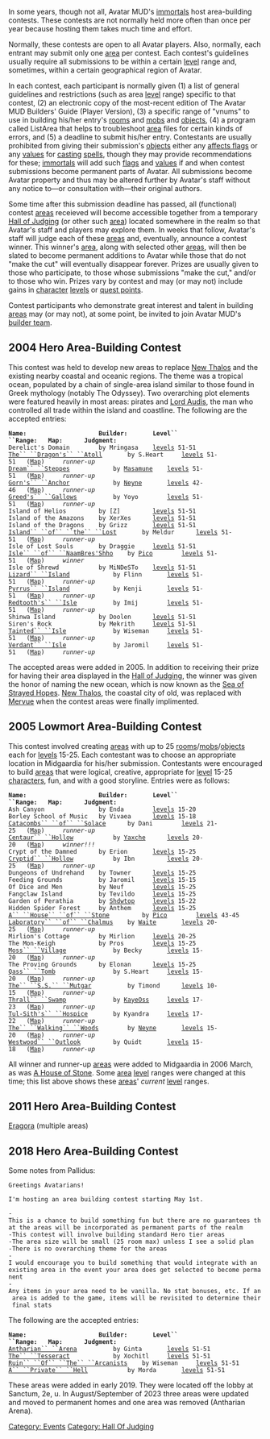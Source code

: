 In some years, though not all, Avatar MUD's
[immortals](:Category:_Immortals "wikilink") host area-building
contests. These contests are not normally held more often than once per
year because hosting them takes much time and effort.

Normally, these contests are open to all Avatar players. Also, normally,
each entrant may submit only one [area](:Category:_Areas "wikilink") per
contest. Each contest's guidelines usually require all submissions to be
within a certain [level](Level "wikilink") range and, sometimes, within
a certain geographical region of Avatar.

In each contest, each participant is normally given (1) a list of
general guidelines and restrictions (such as area
[level](Level "wikilink") range) specific to that contest, (2) an
electronic copy of the most-recent edition of The Avatar MUD Builders'
Guide (Player Version), (3) a specific range of "vnums" to use in
building his/her entry's [rooms](:Category:_Rooms "wikilink") and
[mobs](:Category:_Mobs "wikilink") and
[objects](:Category:_Objects "wikilink"), (4) a program called ListArea
that helps to troubleshoot [area](:Category:_Areas "wikilink") files for
certain kinds of errors, and (5) a deadline to submit his/her entry.
Contestants are usually prohibited from giving their submission's
[objects](:Category:_Objects "wikilink") either any [affects
flags](Object_Affects "wikilink") or any
[values](:Category:_Object_Values "wikilink") for
[casting](Cast "wikilink") [spells](:Category:_Spells "wikilink"),
though they may provide recommendations for these;
[immortals](:Category:_Immortals "wikilink") will add such
[flags](Object_Affects "wikilink") and
[values](:Category:_Object_Values "wikilink") if and when contest
submissions become permanent parts of Avatar. All submissions become
Avatar property and thus may be altered further by Avatar's staff
without any notice to—or consultation with—their original authors.

Some time after this submission deadline has passed, all (functional)
contest [areas](:Category:_Areas "wikilink") receieved will become
accessible together from a temporary [Hall of
Judging](:Category:_Hall_Of_Judging "wikilink") (or other such
[area](:Category:_Areas "wikilink")) located somewhere in the realm so
that Avatar's staff and players may explore them. In weeks that follow,
Avatar's staff will judge each of these
[areas](:Category:_Areas "wikilink") and, eventually, announce a contest
winner. This winner's [area](:Category:_Areas "wikilink"), along with
selected other [areas](:Category:_Areas "wikilink"), will then be slated
to become permanent additions to Avatar while those that do not "make
the cut" will eventually disappear forever. Prizes are usually given to
those who participate, to those whose submissions "make the cut," and/or
to those who win. Prizes vary by contest and may (or may not) include
gains in [character](:Category:_Characters "wikilink")
[levels](Level "wikilink") or [quest points](Quest_Points "wikilink").

Contest participants who demonstrate great interest and talent in
building [areas](:Category:_Areas "wikilink") may (or may not), at some
point, be invited to join Avatar MUD's [builder
team](:Category:_Builder_Team "wikilink").

## 2004 Hero Area-Building Contest

This contest was held to develop new areas to replace [New
Thalos](:Category:New_Thalos "wikilink") and the existing nearby coastal
and oceanic regions. The theme was a tropical ocean, populated by a
chain of single-area island similar to those found in Greek mythology
(notably The Odyssey). Two overarching plot elements were featured
heavily in most areas: pirates and [Lord Audis](Lord_Audis "wikilink"),
the man who controlled all trade within the island and coastline. The
following are the accepted entries:

**`Name:`**`                    `**`Builder:`**`       `**`Level`` ``Range:`**`   `**`Map:`**`      `**`Judgment:`**  
`Derelict's Domain        by Mringasa    `[`levels`](Level "wikilink")` 51-51`  
[`The`` ``Dragon's`` ``Atoll`](:Category:Dragon's_Atoll "wikilink")`       by S.Heart     `[`levels`](Level "wikilink")` 51-51   (`[`Map`](Dragon's_Atoll_Map "wikilink")`)     `*`runner-up`*  
[`Dream`` ``Steppes`](:Category:Dream_Steppes "wikilink")`            by `[`Masamune`](User:Masamune "wikilink")`    `[`levels`](Level "wikilink")` 51-51   (`[`Map`](Dream_Steppes_Map "wikilink")`)     `*`runner-up`*  
[`Gorn's`` ``Anchor`](:Category:Gorn's_Anchor "wikilink")`            by `[`Neyne`](User:Neyne "wikilink")`       `[`levels`](Level "wikilink")` 42-46   (`[`Map`](Gorn's_Anchor_Map "wikilink")`)     `*`runner-up`*  
[`Greed's`` ``Gallows`](:Category:Greed's_Gallows "wikilink")`          by Yoyo        `[`levels`](Level "wikilink")` 51-51   (`[`Map`](Greed's_Gallows_Map "wikilink")`)     `*`runner-up`*  
`Island of Helios         by [Z]         `[`levels`](Level "wikilink")` 51-51`  
`Island of the Amazons    by XerXes      `[`levels`](Level "wikilink")` 51-51`  
`Island of the Dragons    by Grizz       `[`levels`](Level "wikilink")` 51-51`  
[`Island`` ``of`` ``the`` ``Lost`](:Category:Island_Of_The_Lost "wikilink")`       by Meldur      `[`levels`](Level "wikilink")` 51-51   (`[`Map`](Island_Of_The_Lost_Map "wikilink")`)     `*`runner-up`*  
`Isle of Lost Souls       by Draggie     `[`levels`](Level "wikilink")` 51-51`  
[`Isle`` ``of`` ``NaamBres'Shho`](:Category:Isle_Of_NaamBres'Shho "wikilink")`    by `[`Pico`](User:Pico "wikilink")`        `[`levels`](Level "wikilink")` 51-51   (`[`Map`](Isle_Of_NaamBres'Shho_Map "wikilink")`)     `*`winner`*  
`Isle of Shrewd           by MiNDeSTo    `[`levels`](Level "wikilink")` 51-51`  
[`Lizard`` ``Island`](:Category:Lizard_Island "wikilink")`            by Flinn       `[`levels`](Level "wikilink")` 51-51   (`[`Map`](Lizard_Island_Map "wikilink")`)     `*`runner-up`*  
[`Pyrrus`` ``Island`](:Category:Pyrrus_Island "wikilink")`            by Kenji       `[`levels`](Level "wikilink")` 51-51   (`[`Map`](Pirrus_Island_Map "wikilink")`)     `*`runner-up`*  
[`Redtooth's`` ``Isle`](:Category:Redtooth's_Isle "wikilink")`          by Imij        `[`levels`](Level "wikilink")` 51-51   (`[`Map`](Redtooth's_Isle_Map "wikilink")`)     `*`runner-up`*  
`Shinwa Island            by Doolen      `[`levels`](Level "wikilink")` 51-51`  
`Siren's Rock             by Mekrith     `[`levels`](Level "wikilink")` 51-51`  
[`Tainted`` ``Isle`](:Category:Tainted_Isle "wikilink")`             by Wiseman     `[`levels`](Level "wikilink")` 51-51   (`[`Map`](Tainted_Isle_Map "wikilink")`)     `*`runner-up`*  
[`Verdant`` ``Isle`](:Category:Verdant_Isle "wikilink")`             by Jaromil     `[`levels`](Level "wikilink")` 51-51   (`[`Map`](Verdant_Isle_Map "wikilink")`)     `*`runner-up`*

The accepted areas were added in 2005. In addition to receiving their
prize for having their area displayed in the [Hall of
Judging](:Category:Hall_Of_Judging "wikilink"), the winner was given the
honor of naming the new ocean, which is now known as the [Sea of Strayed
Hopes](:Category:Sea_Of_Strayed_Hopes "wikilink"). [New
Thalos](:Category:New_Thalos "wikilink"), the coastal city of old, was
replaced with [Mervue](:Category:Mervue "wikilink") when the contest
areas were finally implimented.

## 2005 Lowmort Area-Building Contest

This contest involved creating [areas](:Category:_Areas "wikilink") with
up to 25
[rooms](:Category:_Rooms "wikilink")/[mobs](:Category:_Mobs "wikilink")/[objects](:Category:_Objects "wikilink")
each for [levels](Level "wikilink") 15-25. Each contestant was to choose
an appropriate location in Midgaardia for his/her submission.
Contestants were encouraged to build
[areas](:Category:_Areas "wikilink") that were logical, creative,
appropriate for [level](Level "wikilink") 15-25
[characters](:Category:_Characters "wikilink"), fun, and with a good
storyline. Entries were as follows:

**`Name:`**`                    `**`Builder:`**`       `**`Level`` ``Range:`**`   `**`Map:`**`      `**`Judgment:`**  
`Ash Canyon               by Enda        `[`levels`](Level "wikilink")` 15-20`  
`Borley School of Music   by Vivaea      `[`levels`](Level "wikilink")` 15-18`  
[`Catacombs`` ``of`` ``Solace`](:Category:_Catacombs_Of_Solace "wikilink")`      by Dani        `[`levels`](Level "wikilink")` 21-25   (`[`Map`](Catacombs_Of_Solace_Map "wikilink")`)     `*`runner-up`*  
[`Centaur`` ``Hollow`](:Category:_Centaur_Hollow "wikilink")`           by `[`Yaxche`](User:DaveGarber1975 "wikilink")`      `[`levels`](Level "wikilink")` 20-20   (`[`Map`](Centaur_Hollow_Map "wikilink")`)     `*`winner!!!`*  
`Crypt of the Damned      by Erion       `[`levels`](Level "wikilink")` 15-25`  
[`Cryptid`` ``Hollow`](:Category:_Cryptid_Hollow "wikilink")`           by Ibn         `[`levels`](Level "wikilink")` 20-25   (`[`Map`](Cryptid_Hollow_Map "wikilink")`)     `*`runner-up`*  
`Dungeons of Undrehand    by Towner      `[`levels`](Level "wikilink")` 15-25`  
`Feeding Grounds          by Jaromil     `[`levels`](Level "wikilink")` 15-15`  
`Of Dice and Men          by Neuf        `[`levels`](Level "wikilink")` 15-25  `  
`Fangclaw Island          by Tevildo     `[`levels`](Level "wikilink")` 15-25`  
`Garden of Perathia       by `[`Shdwtop`](User:Shadowtop "wikilink")`     `[`levels`](Level "wikilink")` 15-22`  
`Hidden Spider Forest     by Anthem      `[`levels`](Level "wikilink")` 15-25`  
[`A`` ``House`` ``of`` ``Stone`](:Category:_House_Of_Stone "wikilink")`         by `[`Pico`](User:Pico "wikilink")`        `[`levels`](Level "wikilink")` 43-45`  
[`Laboratory`` ``of`` ``Chalmus`](:Category:_Laboratory_Of_Chalmus "wikilink")`    by `[`Waite`](User:Waite "wikilink")`       `[`levels`](Level "wikilink")` 20-25   (`[`Map`](Laboratory_Of_Chalmus_Map "wikilink")`)     `*`runner-up`*  
`Mirlion's Cottage        by Mirlion     `[`levels`](Level "wikilink")` 20-25`  
`The Mon-Keigh            by Pros        `[`levels`](Level "wikilink")` 15-25`  
[`Moss`` ``Village`](:Category:_Moss_Village "wikilink")`             by Becky       `[`levels`](Level "wikilink")` 15-20   (`[`Map`](Moss_Village_Map "wikilink")`)     `*`runner-up`*  
`The Proving Grounds      by Elonan      `[`levels`](Level "wikilink")` 15-25`  
[`Qass`` ``Tomb`](:Category:_Qass_Tomb "wikilink")`                by S.Heart     `[`levels`](Level "wikilink")` 15-20   (`[`Map`](Qass_Tomb_Map "wikilink")`)     `*`runner-up`*  
[`The`` ``S.S.`` ``Mutgar`](:Category:_S.S._Mutgar "wikilink")`          by Timond      `[`levels`](Level "wikilink")` 10-15   (`[`Map`](S.S._Mutgar_Map "wikilink")`)     `*`runner-up`*  
[`Thrall`` ``Swamp`](:Category:_Thrall_Swamp "wikilink")`             by `[`KayeOss`](User:KayeOsse "wikilink")`     `[`levels`](Level "wikilink")` 17-23   (`[`Map`](Thrall_Swamp_Map "wikilink")`)     `*`runner-up`*  
[`Tul-Sith's`` ``Hospice`](:Category:_Tul-Sith's_Hospice "wikilink")`       by Kyandra     `[`levels`](Level "wikilink")` 17-22   (`[`Map`](Tul-Sith's_Hospice_Map "wikilink")`)     `*`runner-up`*  
[`The`` ``Walking`` ``Woods`](:Category:_Walking_Woods "wikilink")`        by `[`Neyne`](User:Neyne "wikilink")`       `[`levels`](Level "wikilink")` 15-20   (`[`Map`](Walking_Woods_Map "wikilink")`)     `*`runner-up`*  
[`Westwood`` ``Outlook`](:Category:_Westwood_Outlook "wikilink")`         by Quidt       `[`levels`](Level "wikilink")` 15-18   (`[`Map`](Westwood_Outlook_Map "wikilink")`)     `*`runner-up`*

All winner and runner-up [areas](:Category:_Areas "wikilink") were added
to Midgaardia in 2006 March, as was [A House of
Stone](:Category:_House_Of_Stone "wikilink"). Some
[area](:Category:_Areas "wikilink") [level](Level "wikilink") ranges
were changed at this time; this list above shows these
[areas](:Category:_Areas "wikilink")' *current*
[level](Level "wikilink") ranges.

## 2011 Hero Area-Building Contest

[Eragora](:Category:Eragora "wikilink") (multiple areas)

## 2018 Hero Area-Building Contest

Some notes from Pallidus:

`Greetings Avatarians!`  
  
`I'm hosting an area building contest starting May 1st.`  
  
`-This is a chance to build something fun but there are no guarantees that the areas will be incorporated as permanent parts of the realm`  
`-This contest will involve building standard Hero tier areas`  
`-The area size will be small (25 room max) unless I see a solid plan`  
`-There is no overarching theme for the areas`  
`-I would encourage you to build something that would integrate with an existing area in the event your area does get selected to become permanent`  
`-Any items in your area need to be vanilla. No stat bonuses, etc. If an area is added to the game, items will be revisited to determine their final stats`

The following are the accepted entries:

**`Name:`**`                    `**`Builder:`**`       `**`Level`` ``Range:`**`   `**`Map:`**`      `**`Judgment:`**  
[`Antharian`` ``Arena`](:Category:_Antharian_Arena "wikilink")`          by Ginta       `[`levels`](Level "wikilink")` 51-51`  
[`The`` ``Tesseract`](:Category:_The_Tesseract "wikilink")`            by Xochitl     `[`levels`](Level "wikilink")` 51-51`  
[`Ruin`` ``Of`` ``The`` ``Arcanists`](:Category:_Ruin_Of_The_Arcanists "wikilink")`    by Wiseman     `[`levels`](Level "wikilink")` 51-51`  
[`A`` ``Private`` ``Hell`](:Category:_A_Private_Hell "wikilink")`           by Morda       `[`levels`](Level "wikilink")` 51-51`

These areas were added in early 2019. They were located off the lobby at
Sanctum, 2e, u. In August/September of 2023 three areas were updated and
moved to permanent homes and one area was removed (Antharian Arena).

[Category: Events](Category:_Events "wikilink") [Category: Hall Of
Judging](Category:_Hall_Of_Judging "wikilink")
